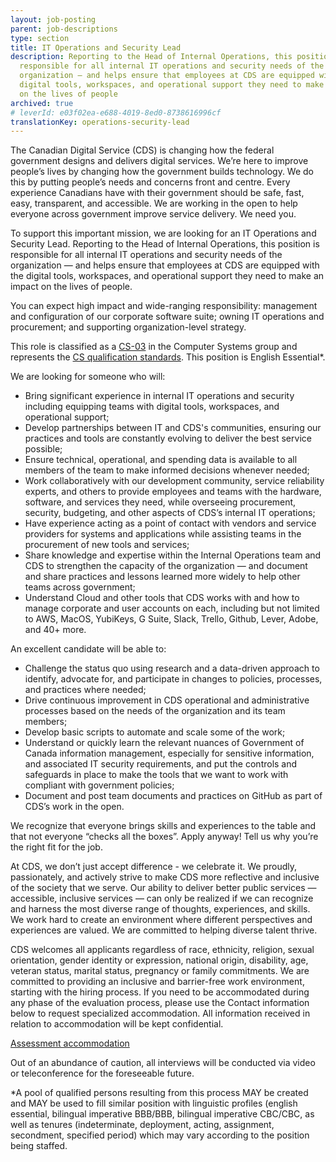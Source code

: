 ```yaml
---
layout: job-posting
parent: job-descriptions
type: section
title: IT Operations and Security Lead
description: Reporting to the Head of Internal Operations, this position is
  responsible for all internal IT operations and security needs of the
  organization — and helps ensure that employees at CDS are equipped with the
  digital tools, workspaces, and operational support they need to make an impact
  on the lives of people
archived: true
# leverId: e03f02ea-e688-4019-8ed0-8738616996cf
translationKey: operations-security-lead
---
```

The Canadian Digital Service (CDS) is changing how the federal government designs and delivers digital services. We’re here to improve people’s lives by changing how the government builds technology. We do this by putting people’s needs and concerns front and centre. Every experience Canadians have with their government should be safe, fast, easy, transparent, and accessible. We are working in the open to help everyone across government improve service delivery. We need you.

To support this important mission, we are looking for an IT Operations and Security Lead. Reporting to the Head of Internal Operations, this position is responsible for all internal IT operations and security needs of the organization — and helps ensure that employees at CDS are equipped with the digital tools, workspaces, and operational support they need to make an impact on the lives of people.

You can expect high impact and wide-ranging responsibility: management and configuration of our corporate software suite; owning IT operations and procurement; and supporting organization-level strategy.

This role is classified as a [CS-03](https://www.tbs-sct.gc.ca/agreements-conventions/view-visualiser-eng.aspx?id=1#toc12259212260) in the Computer Systems group and represents the [CS qualification standards](https://www.canada.ca/en/treasury-board-secretariat/services/staffing/qualification-standards/core.html#cs). This position is English Essential*.

We are looking for someone who will:

* Bring significant experience in internal IT operations and security including equipping teams with digital tools, workspaces, and operational support;
* Develop partnerships between IT and CDS's communities, ensuring our practices and tools are constantly evolving to deliver the best service possible;
* Ensure technical, operational, and spending data is available to all members of the team to make informed decisions whenever needed;
* Work collaboratively with our development community, service reliability experts, and others to provide employees and teams with the hardware, software, and services they need, while overseeing procurement, security, budgeting, and other aspects of CDS’s internal IT operations;
* Have experience acting as a point of contact with vendors and service providers for systems and applications while assisting teams in the procurement of new tools and services;
* Share knowledge and expertise within the Internal Operations team and CDS to strengthen the capacity of the organization — and document and share practices and lessons learned more widely to help other teams across government;
* Understand Cloud and other tools that CDS works with and how to manage corporate and user accounts on each, including but not limited to AWS, MacOS, YubiKeys, G Suite, Slack, Trello, Github, Lever, Adobe, and 40+ more.

An excellent candidate will be able to:

* Challenge the status quo using research and a data-driven approach to identify, advocate for, and participate in changes to policies, processes, and practices where needed;
* Drive continuous improvement in CDS operational and administrative processes based on the needs of the organization and its team members;
* Develop basic scripts to automate and scale some of the work;
* Understand or quickly learn the relevant nuances of Government of Canada information management, especially for sensitive information, and associated IT security requirements, and put the controls and safeguards in place to make the tools that we want to work with compliant with government policies;
* Document and post team documents and practices on GitHub as part of CDS’s work in the open.

We recognize that everyone brings skills and experiences to the table and that not everyone “checks all the boxes”. Apply anyway! Tell us why you’re the right fit for the job.

At CDS, we don’t just accept difference - we celebrate it. We proudly, passionately, and actively strive to make CDS more reflective and inclusive of the society that we serve. Our ability to deliver better public services — accessible, inclusive services — can only be realized if we can recognize and harness the most diverse range of thoughts, experiences, and skills. We work hard to create an environment where different perspectives and experiences are valued. We are committed to helping diverse talent thrive.

CDS welcomes all applicants regardless of race, ethnicity, religion, sexual orientation, gender identity or expression, national origin, disability, age, veteran status, marital status, pregnancy or family commitments. We are committed to providing an inclusive and barrier-free work environment, starting with the hiring process. If you need to be accommodated during any phase of the evaluation process, please use the Contact information below to request specialized accommodation. All information received in relation to accommodation will be kept confidential.

[Assessment accommodation](https://www.canada.ca/en/public-service-commission/services/assessment-accommodation-page.html)

Out of an abundance of caution, all interviews will be conducted via video or teleconference for the foreseeable future.

*A pool of qualified persons resulting from this process MAY be created and MAY be used to fill similar position with linguistic profiles (english essential, bilingual imperative BBB/BBB, bilingual imperative CBC/CBC, as well as tenures (indeterminate, deployment, acting, assignment, secondment, specified period) which may vary according to the position being staffed.
